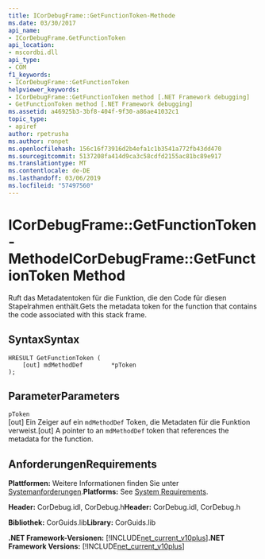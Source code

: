 ```yaml
---
title: ICorDebugFrame::GetFunctionToken-Methode
ms.date: 03/30/2017
api_name:
- ICorDebugFrame.GetFunctionToken
api_location:
- mscordbi.dll
api_type:
- COM
f1_keywords:
- ICorDebugFrame::GetFunctionToken
helpviewer_keywords:
- ICorDebugFrame::GetFunctionToken method [.NET Framework debugging]
- GetFunctionToken method [.NET Framework debugging]
ms.assetid: a46925b3-3bf8-404f-9f30-a86ae41032c1
topic_type:
- apiref
author: rpetrusha
ms.author: ronpet
ms.openlocfilehash: 156c16f73916d2b4efa1c1b3541a772fb43dd470
ms.sourcegitcommit: 5137208fa414d9ca3c58cdfd2155ac81bc89e917
ms.translationtype: MT
ms.contentlocale: de-DE
ms.lasthandoff: 03/06/2019
ms.locfileid: "57497560"
---
```

# <a name="icordebugframegetfunctiontoken-method"></a><span data-ttu-id="2d209-102">ICorDebugFrame::GetFunctionToken-Methode</span><span class="sxs-lookup"><span data-stu-id="2d209-102">ICorDebugFrame::GetFunctionToken Method</span></span>
<span data-ttu-id="2d209-103">Ruft das Metadatentoken für die Funktion, die den Code für diesen Stapelrahmen enthält.</span><span class="sxs-lookup"><span data-stu-id="2d209-103">Gets the metadata token for the function that contains the code associated with this stack frame.</span></span>  
  
## <a name="syntax"></a><span data-ttu-id="2d209-104">Syntax</span><span class="sxs-lookup"><span data-stu-id="2d209-104">Syntax</span></span>  
  
```  
HRESULT GetFunctionToken (  
    [out] mdMethodDef        *pToken  
);  
```  
  
## <a name="parameters"></a><span data-ttu-id="2d209-105">Parameter</span><span class="sxs-lookup"><span data-stu-id="2d209-105">Parameters</span></span>  
 `pToken`  
 <span data-ttu-id="2d209-106">[out] Ein Zeiger auf ein `mdMethodDef` Token, die Metadaten für die Funktion verweist.</span><span class="sxs-lookup"><span data-stu-id="2d209-106">[out] A pointer to an `mdMethodDef` token that references the metadata for the function.</span></span>  
  
## <a name="requirements"></a><span data-ttu-id="2d209-107">Anforderungen</span><span class="sxs-lookup"><span data-stu-id="2d209-107">Requirements</span></span>  
 <span data-ttu-id="2d209-108">**Plattformen:** Weitere Informationen finden Sie unter [Systemanforderungen](../../../../docs/framework/get-started/system-requirements.md).</span><span class="sxs-lookup"><span data-stu-id="2d209-108">**Platforms:** See [System Requirements](../../../../docs/framework/get-started/system-requirements.md).</span></span>  
  
 <span data-ttu-id="2d209-109">**Header:** CorDebug.idl, CorDebug.h</span><span class="sxs-lookup"><span data-stu-id="2d209-109">**Header:** CorDebug.idl, CorDebug.h</span></span>  
  
 <span data-ttu-id="2d209-110">**Bibliothek:** CorGuids.lib</span><span class="sxs-lookup"><span data-stu-id="2d209-110">**Library:** CorGuids.lib</span></span>  
  
 <span data-ttu-id="2d209-111">**.NET Framework-Versionen:** [!INCLUDE[net_current_v10plus](../../../../includes/net-current-v10plus-md.md)]</span><span class="sxs-lookup"><span data-stu-id="2d209-111">**.NET Framework Versions:** [!INCLUDE[net_current_v10plus](../../../../includes/net-current-v10plus-md.md)]</span></span>
